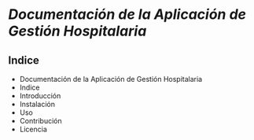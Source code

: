 # ***Documentación de la Aplicación de Gestión Hospitalaria***

## Indice
+ Documentación de la Aplicación de Gestión Hospitalaria
+ Indice
+ Introducción
+ Instalación
+ Uso
+ Contribución
+ Licencia

